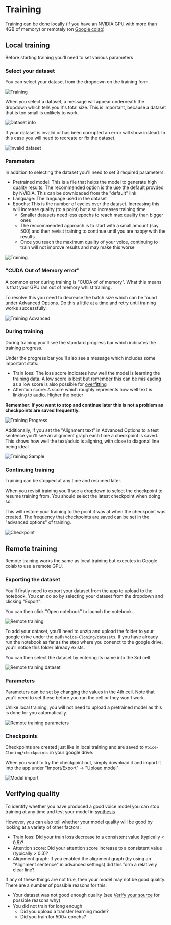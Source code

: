 # Training

Training can be done locally (if you have an NVIDIA GPU with more than 4GB of memory) or remotely (on [Google colab](https://colab.research.google.com/))

## Local training

Before starting training you'll need to set various parameters

### Select your dataset

You can select your dataset from the dropdown on the training form. 

![Training](images/train.PNG "Training")

When you select a dataset, a message will appear underneath the dropdown which tells you it's total size. This is important, because a dataset that is too small is unlikely to work.

![Dataset info](images/dataset-info.PNG "Dataset info")

If your dataset is invalid or has been corrupted an error will show instead. In this case you will need to recreate or fix the dataset.

![Invalid dataset](images/invalid-dataset.PNG "Invalid dataset")

### Parameters

In addition to selecting the dataset you'll need to set 3 required parameters:

- Pretrained model: This is a file that helps the model to generate high quality results. The recommended option is the use the default provded by NVIDIA. This can be downloaded from the "default" link
- Language: The language used in the dataset
- Epochs: This is the number of cycles over the dataset. Increasing this will increase quality (to a point) but also increases training time
    - Smaller datasets need less epochs to reach max quality than bigger ones
    - The reccommended approach is to start with a small amount (say 500) and then revisit training to continue until you are happy with the results
    - Once you reach the maximum quality of your voice, continuing to train will not improve results and may make this worse

![Training](images/training.PNG "Training")

### "CUDA Out of Memory error"

A common error during training is "CUDA of of memory".
What this means is that your GPU ran out of memory whilst training.

To resolve this you need to decrease the batch size which can be found under Advanced Options. Do this a little at a time and retry until training works successfully.

![Training Advanced](images/training-advanced.PNG "Training Advanced")

### During training

During training you'll see the standard progress bar which indicates the training progress. 

Under the progress bar you'll also see a message which includes some important stats:

- Train loss: The loss score indicates how well the model is learning the training data. A low score is best but remember this can be misleading as a low score is also possible for [overfitting](https://www.ibm.com/cloud/learn/overfitting)
- Attention score: A score which roughly represents how well text is linking to audio. Higher the better

**Remember: If you want to stop and continue later this is not a problem as checkpoints are saved frequently.**

![Training Progress](images/training-progress.PNG "Training Progress")

Additionally, if you set the "Alignment text" in Advanced Options to a test sentence you'll see an alignment graph each time a checkpoint is saved. This shows how well the text/aduio is aligning, with close to diagonal line being ideal

![Training Sample](images/training-sample.PNG "Training Sample")

### Continuing training 

Training can be stopped at any time and resumed later.

When you revisit training you'll see a dropdown to select the checkpoint to resume training from. You should select the latest checkpoint when doing so.

This will restore your training to the point it was at when the checkpoint was created. The frequency that checkpoints are saved can be set in the "advanced options" of training.

![Checkpoint](images/checkpoint.PNG "Checkpoint")

## Remote training

Remote training works the same as local training but executes in Google colab to use a remote GPU.

### Exporting the dataset

You'll firstly need to export your dataset from the app to upload to the notebook. You can do so by selecting your dataset from the dropdown and clicking "Export".

You can then click "Open notebook" to launch the notebook.

![Remote training](images/remote-training.PNG "Remote training")

To add your dataset, you'll need to unzip and upload the folder to your google drive under the path `Voice-Cloning/datasets`.
If you have already run the notebook as far as the step where you conenct to the google drive, you'll notice this folder already exists.

You can then select the dataset by entering its name into the 3rd cell.

![Remote training dataset](images/remote-training-dataset.PNG "Remote training dataset")

### Parameters

Parameters can be set by changing the values in the 4th cell. Note that you'll need to set these before you run the cell or they won't work.

Unlike local training, you will not need to upload a pretrained model as this is done for you automatically.

![Remote training parameters](images/remote-training-parameters.PNG "Remote training parameters")

### Checkpoints

Checkpoints are created just like in local training and are saved to `Voice-Cloning/checkpoints` in your google drive.

When you want to try the checkpoint out, simply download it and import it into the app under "Import/Export" -> "Upload model"

![Model import](images/model-import.PNG "Model import")

## Verifying quality

To identify whether you have produced a good voice model you can stop training at any time and test your model in [synthesis](Voice-Cloning-App/synthesis)

However, you can also tell whether your model quality will be good by looking at a variety of other factors:

- Train loss: Did your train loss decrease to a consistent value (typically < 0.5)?
- Attention score: Did your attention score increase to a consistent value (typically > 0.3)?
- Alignment graph: If you enabled the alignment graph (by using an "Alignment sentence" in advanced settings) did this form a relatively clear line?

If any of these things are not true, then your model may not be good quality. There are a number of possible reasons for this:

- Your dataset was not good enough quality (see [Verify your source](Voice-Cloning-App/dataset/#verify-your-source) for possible reasons why)
- You did not train for long enough
    - Did you upload a transfer learning model?
    - Did you train for 500+ epochs?
